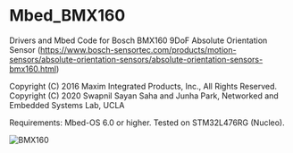 # Mbed_BMX160
Drivers and Mbed Code for Bosch BMX160 9DoF Absolute Orientation Sensor (https://www.bosch-sensortec.com/products/motion-sensors/absolute-orientation-sensors/absolute-orientation-sensors-bmx160.html)

Copyright (C) 2016 Maxim Integrated Products, Inc., All Rights Reserved.
Copyright (C) 2020 Swapnil Sayan Saha and Junha Park, Networked and Embedded Systems Lab, UCLA

Requirements: Mbed-OS 6.0 or higher. Tested on STM32L476RG (Nucleo).

![BMX160](https://github.com/swapnilsayansaha/Mbed_BMX160/blob/master/Images/BMX_160.jpg)
